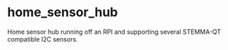 # home_sensor_hub
Home sensor hub running off an RPI and supporting several STEMMA-QT compatible I2C sensors.
